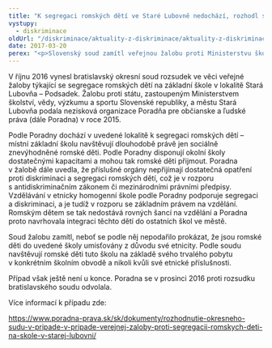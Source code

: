 ```yaml
---
title: "K segregaci romských dětí ve Staré Lubovně nedochází, rozhodl soud"
vystupy:
  - diskriminace
oldUrl: "/diskriminace/aktuality-z-diskriminace/aktuality-z-diskriminace-2017/k-segregaci-romskych-deti-ve-stare-lubovne-nedochazi-rozhodl-soud/"
date: 2017-03-20
perex: "<p>Slovenský soud zamítl veřejnou žalobu proti Ministerstvu školství Slovenské republiky a městu Stará Lubovňa kvůli segregaci romských dětí na místní základní škole. Podle soudu k segregaci nedochází, protože děti chodí na uvedenou školu z důvodu příslušnosti ke školskému obvodu, nikoli kvůli svému etnickému původu.</p>"
---
```


<!-- imported from the old website -->

<p>V říjnu 2016 vynesl bratislavský okresní soud rozsudek ve věci veřejné žaloby týkající se segregace romských dětí na základní škole v lokalitě Stará Lubovňa – Podsadek. Žalobu proti státu, zastoupeným Ministerstvem školství, vědy, výzkumu a sportu Slovenské republiky, a městu Stará Lubovňa podala nezisková organizace Poradňa pre občianske a ľudské práva (dále Poradna) v roce 2015. </p> <p>Podle Poradny dochází v uvedené lokalitě k segregaci romských dětí – místní základní školu navštěvují dlouhodobě právě jen sociálně znevýhodněné romské děti. Podle Poradny disponují okolní školy dostatečnými kapacitami a mohou tak romské děti přijmout. Poradna v žalobě dále uvedla, že příslušné orgány nepřijímají dostatečná opatření proti diskriminaci a segregaci romských dětí, což je v rozporu s antidiskriminačním zákonem či mezinárodními právními předpisy. Vzdělávání v etnicky homogenní škole podle Poradny podporuje segregaci a diskriminaci, a je tudíž v rozporu se základním právem na vzdělání. Romským dětem se tak nedostává rovných šancí na vzdělání a Poradna proto navrhovala integraci těchto dětí do ostatních škol ve městě. </p> <p>Soud žalobu zamítl, neboť se podle něj nepodařilo prokázat, že jsou romské děti do uvedené školy umisťovány z důvodu své etnicity. Podle soudu navštěvují romské děti tuto školu na základě svého trvalého pobytu v konkrétním školním obvodě a nikoli kvůli své etnické příslušnosti.</p> <p>Případ však ještě není u konce. Poradna se v prosinci 2016 proti rozsudku bratislavského soudu odvolala.</p> <p>Více informací k případu zde:</p> <a href="https://www.poradna-prava.sk/sk/dokumenty/rozhodnutie-okresneho-sudu-v-pripade-v-pripade-verejnej-zaloby-proti-segregacii-romskych-deti-na-skole-v-starej-lubovni/" target="_blank">https://www.poradna-prava.sk/sk/dokumenty/rozhodnutie-okresneho-sudu-v-pripade-v-pripade-verejnej-zaloby-proti-segregacii-romskych-deti-na-skole-v-starej-lubovni/</a>

